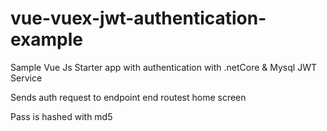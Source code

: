 # vue-vuex-jwt-authentication-example

 Sample Vue Js Starter app with authentication with .netCore & Mysql JWT Service


Sends auth request to endpoint end routest home screen

Pass is hashed with md5 